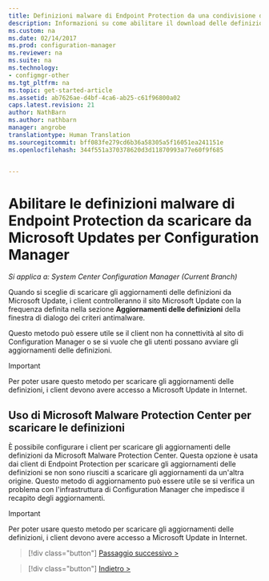 ```yaml
---
title: Definizioni malware di Endpoint Protection da una condivisione di rete| Microsoft Docs
description: Informazioni su come abilitare il download delle definizioni malware di Endpoint Protection da Microsoft Updates per Configuration Manager.
ms.custom: na
ms.date: 02/14/2017
ms.prod: configuration-manager
ms.reviewer: na
ms.suite: na
ms.technology:
- configmgr-other
ms.tgt_pltfrm: na
ms.topic: get-started-article
ms.assetid: ab7626ae-d4bf-4ca6-ab25-c61f96800a02
caps.latest.revision: 21
author: NathBarn
ms.author: nathbarn
manager: angrobe
translationtype: Human Translation
ms.sourcegitcommit: bff083fe279cd6b36a58305a5f16051ea241151e
ms.openlocfilehash: 344f551a370378620d3d11870993a77e60f9f685


---
```


# <a name="enable-endpoint-protection-malware-definitions-to-download-from-microsoft-updates-for-configuration-manager"></a>Abilitare le definizioni malware di Endpoint Protection da scaricare da Microsoft Updates per Configuration Manager

*Si applica a: System Center Configuration Manager (Current Branch)*


 Quando si sceglie di scaricare gli aggiornamenti delle definizioni da Microsoft Update, i client controlleranno il sito Microsoft Update con la frequenza definita nella sezione **Aggiornamenti delle definizioni** della finestra di dialogo dei criteri antimalware.

 Questo metodo può essere utile se il client non ha connettività al sito di Configuration Manager o se si vuole che gli utenti possano avviare gli aggiornamenti delle definizioni.

> [!IMPORTANT]
>  Per poter usare questo metodo per scaricare gli aggiornamenti delle definizioni, i client devono avere accesso a Microsoft Update in Internet.

## <a name="using-the-microsoft-malware-protection-center-to-download-definitions"></a>Uso di Microsoft Malware Protection Center per scaricare le definizioni
 È possibile configurare i client per scaricare gli aggiornamenti delle definizioni da Microsoft Malware Protection Center. Questa opzione è usata dai client di Endpoint Protection per scaricare gli aggiornamenti delle definizioni se non sono riusciti a scaricare gli aggiornamenti da un'altra origine. Questo metodo di aggiornamento può essere utile se si verifica un problema con l'infrastruttura di Configuration Manager che impedisce il recapito degli aggiornamenti.

> [!IMPORTANT]
>  Per poter usare questo metodo per scaricare gli aggiornamenti delle definizioni, i client devono avere accesso a Microsoft Update in Internet.


> [!div class="button"]
[Passaggio successivo >](endpoint-antimalware-policies.md)

> [!div class="button"]
[Indietro >](endpoint-configure-alerts.md)



<!--HONumber=Dec16_HO3-->


